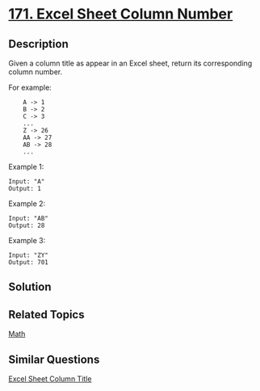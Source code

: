 # [171. Excel Sheet Column Number](https://leetcode.com/problems/excel-sheet-column-number)

## Description

Given a column title as appear in an Excel sheet, return its corresponding column number.

For example:

```
    A -> 1
    B -> 2
    C -> 3
    ...
    Z -> 26
    AA -> 27
    AB -> 28 
    ...
```

Example 1:

```
Input: "A"
Output: 1
```

Example 2:

```
Input: "AB"
Output: 28
```

Example 3:

```
Input: "ZY"
Output: 701
```

## Solution



## Related Topics

[Math](https://leetcode.com/tag/math/) 

## Similar Questions

[Excel Sheet Column Title](https://leetcode.com/problems/excel-sheet-column-title/)
